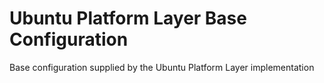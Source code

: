 # Ubuntu Platform Layer Base Configuration

Base configuration supplied by the Ubuntu Platform Layer implementation

